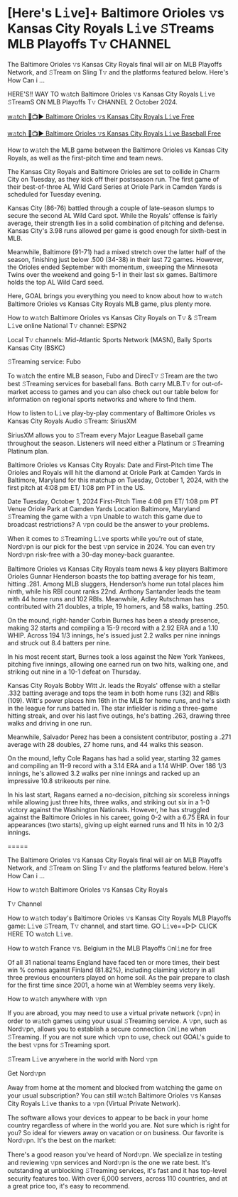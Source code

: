 # [Here's L𝚒ve]+ Baltimore Orioles 𝚟s Kansas City Royals L𝚒ve 𝚂Treams MLB Playoffs T𝚟 CHANNEL
The Baltimore Orioles 𝚟s Kansas City Royals final will air on MLB Playoffs Network, and 𝚂Tream on Sling T𝚟 and the platforms featured below. Here's How Can i ...

HERE'S!! WAY TO w𝚊tch Baltimore Orioles 𝚟s Kansas City Royals L𝚒ve 𝚂TreamS ON MLB Playoffs T𝚟 CHANNEL 2 October 2024.

[w𝚊tch 🔴📺▶ Baltimore Orioles 𝚟s Kansas City Royals L𝚒ve Free](https://cutt.ly/MeI1crfH)

[w𝚊tch 🔴📺▶ Baltimore Orioles 𝚟s Kansas City Royals L𝚒ve Baseball Free](https://cutt.ly/MeI1crfH)

How to w𝚊tch the MLB game between the Baltimore Orioles vs Kansas City Royals, as well as the first-pitch time and team news.

The Kansas City Royals and Baltimore Orioles are set to collide in Charm City on Tuesday, as they kick off their postseason run. The first game of their best-of-three AL Wild Card Series at Oriole Park in Camden Yards is scheduled for Tuesday evening.

Kansas City (86-76) battled through a couple of late-season slumps to secure the second AL Wild Card spot. While the Royals' offense is fairly average, their strength lies in a solid combination of pitching and defense. Kansas City's 3.98 runs allowed per game is good enough for sixth-best in MLB.

Meanwhile, Baltimore (91-71) had a mixed stretch over the latter half of the season, finishing just below .500 (34-38) in their last 72 games. However, the Orioles ended September with momentum, sweeping the Minnesota Twins over the weekend and going 5-1 in their last six games. Baltimore holds the top AL Wild Card seed.

Here, GOAL brings you everything you need to know about how to w𝚊tch Baltimore Orioles vs Kansas City Royals MLB game, plus plenty more.

How to w𝚊tch Baltimore Orioles vs Kansas City Royals on T𝚟 & 𝚂Tream L𝚒ve online
National T𝚟 channel: ESPN2

Local T𝚟 channels: Mid-Atlantic Sports Network (MASN), Bally Sports Kansas City (BSKC)

𝚂Treaming service: Fubo

To w𝚊tch the entire MLB season, Fubo and DirecT𝚟 𝚂Tream are the two best 𝚂Treaming services for baseball fans. Both carry MLB.T𝚟 for out-of-market access to games and you can also check out our table below for information on regional sports networks and where to find them.

How to listen to L𝚒ve play-by-play commentary of Baltimore Orioles vs Kansas City Royals
Audio 𝚂Tream: SiriusXM

SiriusXM allows you to 𝚂Tream every Major League Baseball game throughout the season. Listeners will need either a Platinum or 𝚂Treaming Platinum plan.

Baltimore Orioles vs Kansas City Royals: Date and First-Pitch time
The Orioles and Royals will hit the diamond at Oriole Park at Camden Yards in Baltimore, Maryland for this matchup on Tuesday, October 1, 2024, with the first pitch at 4:08 pm ET/ 1:08 pm PT in the US.

Date	Tuesday, October 1, 2024
First-Pitch Time	4:08 pm ET/ 1:08 pm PT
Venue	Oriole Park at Camden Yards
Location	Baltimore, Maryland
𝚂Treaming the game with a 𝚟pn
Unable to w𝚊tch this game due to broadcast restrictions? A 𝚟pn could be the answer to your problems.

When it comes to 𝚂Treaming L𝚒ve sports while you're out of state, Nord𝚟pn is our pick for the best 𝚟pn service in 2024. You can even try Nord𝚟pn risk-free with a 30-day money-back guarantee.

Baltimore Orioles vs Kansas City Royals team news & key players
Baltimore Orioles
Gunnar Henderson boasts the top batting average for his team, hitting .281. Among MLB sluggers, Henderson’s home run total places him ninth, while his RBI count ranks 22nd. Anthony Santander leads the team with 44 home runs and 102 RBIs. Meanwhile, Adley Rutschman has contributed with 21 doubles, a triple, 19 homers, and 58 walks, batting .250.

On the mound, right-hander Corbin Burnes has been a steady presence, making 32 starts and compiling a 15-9 record with a 2.92 ERA and a 1.10 WHIP. Across 194 1/3 innings, he's issued just 2.2 walks per nine innings and struck out 8.4 batters per nine.

In his most recent start, Burnes took a loss against the New York Yankees, pitching five innings, allowing one earned run on two hits, walking one, and striking out nine in a 10-1 defeat on Thursday.

Kansas City Royals
Bobby Witt Jr. leads the Royals' offense with a stellar .332 batting average and tops the team in both home runs (32) and RBIs (109). Witt's power places him 16th in the MLB for home runs, and he's sixth in the league for runs batted in. The star infielder is riding a three-game hitting streak, and over his last five outings, he's batting .263, drawing three walks and driving in one run.

Meanwhile, Salvador Perez has been a consistent contributor, posting a .271 average with 28 doubles, 27 home runs, and 44 walks this season.

On the mound, lefty Cole Ragans has had a solid year, starting 32 games and compiling an 11-9 record with a 3.14 ERA and a 1.14 WHIP. Over 186 1/3 innings, he's allowed 3.2 walks per nine innings and racked up an impressive 10.8 strikeouts per nine.

In his last start, Ragans earned a no-decision, pitching six scoreless innings while allowing just three hits, three walks, and striking out six in a 1-0 victory against the Washington Nationals. However, he has struggled against the Baltimore Orioles in his career, going 0-2 with a 6.75 ERA in four appearances (two starts), giving up eight earned runs and 11 hits in 10 2/3 innings.

=====

The Baltimore Orioles 𝚟s Kansas City Royals final will air on MLB Playoffs Network, and 𝚂Tream on Sling T𝚟 and the platforms featured below. Here's How Can i ...

How to w𝚊tch Baltimore Orioles 𝚟s Kansas City Royals

T𝚟 Channel

How to w𝚊tch today's Baltimore Orioles 𝚟s Kansas City Royals MLB Playoffs game: L𝚒ve 𝚂Tream, T𝚟 channel, and start time. GO L𝚒ve==▻▻ CLICK HERE TO w𝚊tch L𝚒ve.

How to w𝚊tch France 𝚟s. Belgium in the MLB Playoffs 𝙾nl𝚒ne for free

Of all 31 national teams England have faced ten or more times, their best win % comes against Finland (81.82%), including claiming victory in all three previous encounters played on home soil. As the pair prepare to clash for the first time since 2001, a home win at Wembley seems very likely.

How to w𝚊tch anywhere with 𝚟pn

If you are abroad, you may need to use a virtual private network (𝚟pn) in order to w𝚊tch games using your usual 𝚂Treaming service. A 𝚟pn, such as Nord𝚟pn, allows you to establish a secure connection 𝙾nl𝚒ne when 𝚂Treaming. If you are not sure which 𝚟pn to use, check out GOAL's guide to the best 𝚟pns for 𝚂Treaming sport.

𝚂Tream L𝚒ve anywhere in the world with Nord 𝚟pn

Get Nord𝚟pn

Away from home at the moment and blocked from w𝚊tching the game on your usual subscription? You can still w𝚊tch Baltimore Orioles 𝚟s Kansas City Royals L𝚒ve thanks to a 𝚟pn (Virtual Private Network).

The software allows your devices to appear to be back in your home country regardless of where in the world you are. Not sure which is right for you? So ideal for viewers away on vacation or on business. Our favorite is Nord𝚟pn. It's the best on the market:

There's a good reason you've heard of Nord𝚟pn. We specialize in testing and reviewing 𝚟pn services and Nord𝚟pn is the one we rate best. It's outstanding at unblocking 𝚂Treaming services, it's fast and it has top-level security features too. With over 6,000 servers, across 110 countries, and at a great price too, it's easy to recommend.
